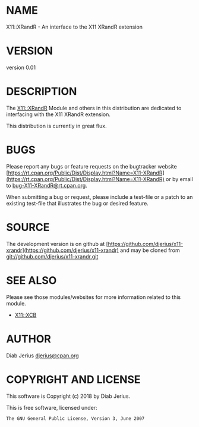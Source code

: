 # NAME

X11::XRandR - An interface to the X11 XRandR extension

# VERSION

version 0.01

# DESCRIPTION

The [X11::XRandR](https://metacpan.org/pod/X11::XRandR) Module and others in this distribution are
dedicated to interfacing with the X11 XRandR extension.

This distribution is currently in great flux.

# BUGS

Please report any bugs or feature requests on the bugtracker website
[https://rt.cpan.org/Public/Dist/Display.html?Name=X11-XRandR](https://rt.cpan.org/Public/Dist/Display.html?Name=X11-XRandR) or by email
to [bug-X11-XRandR@rt.cpan.org](mailto:bug-X11-XRandR@rt.cpan.org).

When submitting a bug or request, please include a test-file or a
patch to an existing test-file that illustrates the bug or desired
feature.

# SOURCE

The development version is on github at [https://github.com/djerius/x11-xrandr](https://github.com/djerius/x11-xrandr)
and may be cloned from [git://github.com/djerius/x11-xrandr.git](git://github.com/djerius/x11-xrandr.git)

# SEE ALSO

Please see those modules/websites for more information related to this module.

- [X11::XCB](https://metacpan.org/pod/X11::XCB)

# AUTHOR

Diab Jerius <djerius@cpan.org>

# COPYRIGHT AND LICENSE

This software is Copyright (c) 2018 by Diab Jerius.

This is free software, licensed under:

    The GNU General Public License, Version 3, June 2007
